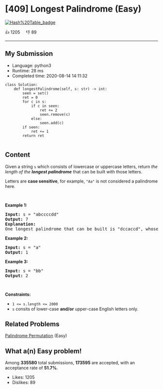 # [409] Longest Palindrome (Easy)

[![Hash%20Table_badge](https://img.shields.io/badge/topic-Hash%20Table-green.svg)](https://leetcode.com/problems/longest-palindrome/) 

:+1: 1205 &nbsp; &nbsp; :thumbsdown: 89

---

## My Submission

- Language: python3
- Runtime: 28 ms
- Completed time: 2020-08-14 14:11:32

```python3
class Solution:
    def longestPalindrome(self, s: str) -> int:
        seen = set()
        ret = 0
        for c in s:
            if c in seen:
                ret += 2
                seen.remove(c)
            else:
                seen.add(c)
        if seen:
            ret += 1
        return ret
                
```

## Content
<p>Given a string <code>s</code> which consists of lowercase or uppercase letters, return <em>the length of the <strong>longest palindrome</strong></em>&nbsp;that can be built with those letters.</p>

<p>Letters are <strong>case sensitive</strong>, for example,&nbsp;<code>&quot;Aa&quot;</code> is not considered a palindrome here.</p>

<p>&nbsp;</p>
<p><strong>Example 1:</strong></p>

<pre>
<strong>Input:</strong> s = &quot;abccccdd&quot;
<strong>Output:</strong> 7
<strong>Explanation:</strong>
One longest palindrome that can be built is &quot;dccaccd&quot;, whose length is 7.
</pre>

<p><strong>Example 2:</strong></p>

<pre>
<strong>Input:</strong> s = &quot;a&quot;
<strong>Output:</strong> 1
</pre>

<p><strong>Example 3:</strong></p>

<pre>
<strong>Input:</strong> s = &quot;bb&quot;
<strong>Output:</strong> 2
</pre>

<p>&nbsp;</p>
<p><strong>Constraints:</strong></p>

<ul>
	<li><code>1 &lt;= s.length &lt;= 2000</code></li>
	<li><code>s</code> consits of lower-case <strong>and/or</strong> upper-case English&nbsp;letters only.</li>
</ul>


## Related Problems
[Palindrome Permutation](https://leetcode.com/problems/palindrome-permutation/) (Easy) <br>

## What a(n) Easy problem!
Among **335580** total submissions, **173595** are accepted, with an acceptance rate of **51.7%**. <br>

- Likes: 1205
- Dislikes: 89

